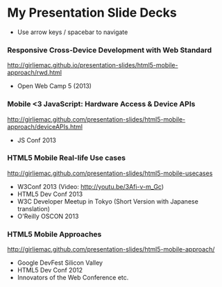 My Presentation Slide Decks
===================

- Use arrow keys / spacebar to navigate

### Responsive Cross-Device Development with Web Standard

http://girliemac.github.io/presentation-slides/html5-mobile-approach/rwd.html

- Open Web Camp 5 (2013)


### Mobile <3 JavaScript: Hardware Access & Device APIs

http://girliemac.github.com/presentation-slides/html5-mobile-approach/deviceAPIs.html

- JS Conf 2013

### HTML5 Mobile Real-life Use cases

http://girliemac.github.com/presentation-slides/html5-mobile-usecases

- W3Conf 2013 (Video: http://youtu.be/3Afi-v-m_Gc)
- HTML5 Dev Conf 2013
- W3C Developer Meetup in Tokyo (Short Version with Japanese translation)
- O'Reilly OSCON 2013

### HTML5 Mobile Approaches

http://girliemac.github.com/presentation-slides/html5-mobile-approach/

- Google DevFest Silicon Valley
- HTML5 Dev Conf 2012
- Innovators of the Web Conference
etc.
